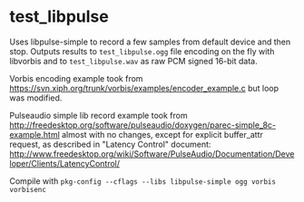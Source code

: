 # test_libpulse

Uses libpulse-simple to record a few samples from default device and then stop.
Outputs results to `test_libpulse.ogg` file encoding on the fly with libvorbis
and to `test_libpulse.wav` as raw PCM signed 16-bit data.

Vorbis encoding example took from
https://svn.xiph.org/trunk/vorbis/examples/encoder_example.c
but loop was modified.

Pulseaudio simple lib record example took from
http://freedesktop.org/software/pulseaudio/doxygen/parec-simple_8c-example.html
almost with no changes, except for explicit buffer_attr request, as
described in "Latency Control" document:
http://www.freedesktop.org/wiki/Software/PulseAudio/Documentation/Developer/Clients/LatencyControl/

Compile with `pkg-config --cflags --libs libpulse-simple ogg vorbis vorbisenc`